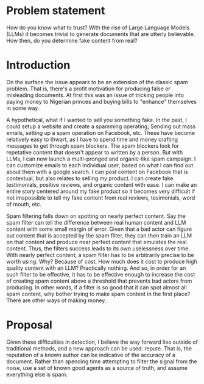 # Problem statement

How do you know what to trust? With the rise of Large Language Models (LLMs) it becomes trivial to generate documents that are utterly believable. How then, do you determine fake content from real?

# Introduction

On the surface the issue appears to be an extension of the classic spam problem. That is, there's a profit motivation for producing false or misleading documents. At first this was an issue of tricking people into paying money to Nigerian princes and buying bills to "enhance" themselves in some way.

A hypothetical, what if I wanted to sell you something fake. In the past, I could setup a website and create a spamming operating; Sending out mass emails, setting up a spam operation on Facebook, etc. These have become relatively easy to thwart, as I have to spend time and money crafting messages to get through spam blockers. The spam blockers look for repetative content that doesn't appear to written by a person. But with LLMs, I can now launch a multi-pronged and organic-like spam campaign. I can customize emails to each individual user, based on what I can find out about them with a google search. I can post content on Facebook that is contextual, but also relates to selling my product. I can create fake testimonials, positive reviews, and organic content with ease. I can make an entire story centered around my fake product so it becomes very difficult if not imspossible to tell my fake content from real reviews, tesimonials, word of mouth, etc.

Spam filtering falls down on spotting on nearly perfect content. Say the spam filter can tell the difference between real human content and LLM content with some small margin of error. Given that a bad actor can figure out content that is accepted by the spam filter, they can then train an LLM on that content and produce near perfect content that emulates the real content. Thus, the filters success leads to its own uselessness over time. With nearly perfect content, a spam filter has to be arbitrarily precise to be worth using. Why? Because of cost. How much does it cost to produce high quality content with an LLM? Practically nothing. And so, in order for an such filter to be effective, it has to be effective enough to increase the cost of creating spam content above a threshold that prevents bad actors from producing. In other words, if a filter is so good that it can spot almost all spam content, why bother trying to make spam content in the first place? There are other ways of making money.

# Proposal

Given these difficulties in detection, I believe the way forward lies outside of traditional methods, and a new approach can be used: repute. That is, the reputation of a known author can be indicative of the accuracy of a document. Rather than spending time attempting to filter the signal from the noise, use a set of known good agents as a source of truth, and assume everything else is spam.

